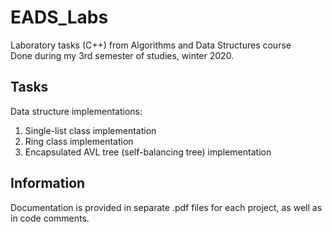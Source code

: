 # EADS_Labs
Laboratory tasks (C++) from Algorithms and Data Structures course\
Done during my 3rd semester of studies, winter 2020.


## Tasks
Data structure implementations:
1. Single-list class implementation
2. Ring class implementation
3. Encapsulated AVL tree (self-balancing tree) implementation

## Information

Documentation is provided in separate .pdf files for each project, as well as in code comments.
